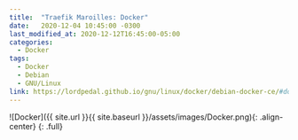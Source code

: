 ```yaml
---
title:  "Traefik Maroilles: Docker"
date:   2020-12-04 10:45:00 -0300
last_modified_at: 2020-12-12T16:45:00-05:00
categories:
  - Docker
tags:
  - Docker
  - Debian
  - GNU/Linux
link: https://lordpedal.github.io/gnu/linux/docker/debian-docker-ce/#docker-traefik-maroilles
---
```


![Docker]({{ site.url }}{{ site.baseurl }}/assets/images/Docker.png){: .align-center}
{: .full}
